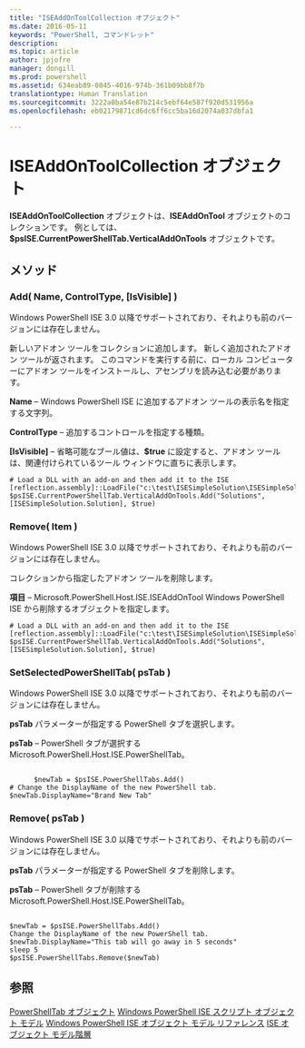 ```yaml
---
title: "ISEAddOnToolCollection オブジェクト"
ms.date: 2016-05-11
keywords: "PowerShell, コマンドレット"
description: 
ms.topic: article
author: jpjofre
manager: dongill
ms.prod: powershell
ms.assetid: 634eab89-0845-4016-974b-361b09bb8f7b
translationtype: Human Translation
ms.sourcegitcommit: 3222a0ba54e87b214c5ebf64e587f920d531956a
ms.openlocfilehash: eb02179871cd6dc6ff6cc5ba16d2074a037dbfa1

---
```


# ISEAddOnToolCollection オブジェクト
  **ISEAddOnToolCollection** オブジェクトは、**ISEAddOnTool** オブジェクトのコレクションです。 例としては、 **$psISE.CurrentPowerShellTab.VerticalAddOnTools** オブジェクトです。

## メソッド

### Add\( Name, ControlType, \[IsVisible\] \)
  Windows PowerShell ISE 3.0 以降でサポートされており、それよりも前のバージョンには存在しません。 

 新しいアドオン ツールをコレクションに追加します。 新しく追加されたアドオン ツールが返されます。 このコマンドを実行する前に、ローカル コンピューターにアドオン ツールをインストールし、アセンブリを読み込む必要があります。

 **Name** – Windows PowerShell ISE に追加するアドオン ツールの表示名を指定する文字列。

 **ControlType** – 追加するコントロールを指定する種類。

 **\[IsVisible\]** – 省略可能なブール値は、**$true** に設定すると、アドオン ツールは、関連付けられているツール ウィンドウに直ちに表示します。

```
# Load a DLL with an add-on and then add it to the ISE
[reflection.assembly]::LoadFile("c:\test\ISESimpleSolution\ISESimpleSolution.dll")
$psISE.CurrentPowerShellTab.VerticalAddOnTools.Add("Solutions", [ISESimpleSolution.Solution], $true)

```

### Remove\( Item \)
  Windows PowerShell ISE 3.0 以降でサポートされており、それよりも前のバージョンには存在しません。 

 コレクションから指定したアドオン ツールを削除します。

 **項目** – Microsoft.PowerShell.Host.ISE.ISEAddOnTool Windows PowerShell ISE から削除するオブジェクトを指定します。

```
# Load a DLL with an add-on and then add it to the ISE
[reflection.assembly]::LoadFile("c:\test\ISESimpleSolution\ISESimpleSolution.dll")
$psISE.CurrentPowerShellTab.VerticalAddOnTools.Add("Solutions", [ISESimpleSolution.Solution], $true)

```

### SetSelectedPowerShellTab\( psTab \)
  Windows PowerShell ISE 3.0 以降でサポートされており、それよりも前のバージョンには存在しません。 

 **psTab** パラメーターが指定する PowerShell タブを選択します。

 **psTab** – PowerShell タブが選択するMicrosoft.PowerShell.Host.ISE.PowerShellTab。

```

      $newTab = $psISE.PowerShellTabs.Add()
# Change the DisplayName of the new PowerShell tab. 
$newTab.DisplayName="Brand New Tab"

```

### Remove\( psTab \)
  Windows PowerShell ISE 3.0 以降でサポートされており、それよりも前のバージョンには存在しません。 

 **psTab** パラメーターが指定する PowerShell タブを削除します。

 **psTab** – PowerShell タブが削除する Microsoft.PowerShell.Host.ISE.PowerShellTab。

```

$newTab = $psISE.PowerShellTabs.Add()
Change the DisplayName of the new PowerShell tab. 
$newTab.DisplayName="This tab will go away in 5 seconds" 
sleep 5 
$psISE.PowerShellTabs.Remove($newTab)
```

## 参照
 [PowerShellTab オブジェクト](The-PowerShellTab-Object.md) 
 [Windows PowerShell ISE スクリプト オブジェクト モデル](The-Windows-PowerShell-ISE-Scripting-Object-Model.md) 
 [Windows PowerShell ISE オブジェクト モデル リファレンス](Windows-PowerShell-ISE-Object-Model-Reference.md) 
 [ISE オブジェクト モデル階層](The-ISE-Object-Model-Hierarchy.md)

  



<!--HONumber=Aug16_HO4-->


